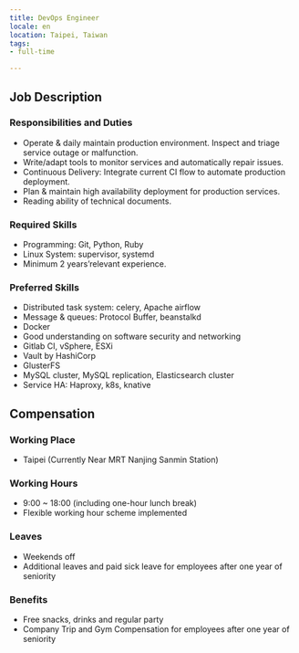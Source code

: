 ```yaml
---
title: DevOps Engineer
locale: en
location: Taipei, Taiwan
tags:
- full-time

---
```

## Job Description

### Responsibilities and Duties

* Operate & daily maintain production environment. Inspect and triage service outage or malfunction.
* Write/adapt tools to monitor services and automatically repair issues.
* Continuous Delivery: Integrate current CI flow to automate production deployment.
* Plan & maintain high availability deployment for production services.
* Reading ability of technical documents.

### Required Skills

* Programming: Git, Python, Ruby
* Linux System: supervisor, systemd
* Minimum 2 years’relevant experience.

### Preferred Skills

* Distributed task system: celery, Apache airflow
* Message & queues: Protocol Buffer, beanstalkd
* Docker
* Good understanding on software security and networking
* Gitlab CI, vSphere, ESXi
* Vault by HashiCorp
* GlusterFS
* MySQL cluster, MySQL replication, Elasticsearch cluster
* Service HA: Haproxy, k8s, knative

## Compensation

### Working Place
* Taipei (Currently Near MRT Nanjing Sanmin Station)

### Working Hours
* 9:00 ~ 18:00 (including one-hour lunch break)
* Flexible working hour scheme implemented

### Leaves
* Weekends off
* Additional leaves and paid sick leave for employees after one year of seniority

### Benefits
* Free snacks, drinks and regular party
* Company Trip and Gym Compensation for employees after one year of seniority